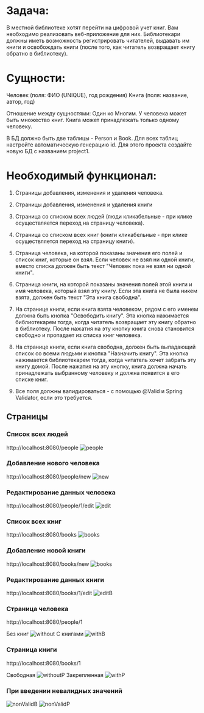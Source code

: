 # Задача:
В местной библиотеке хотят перейти на цифровой учет книг. Вам
необходимо реализовать веб-приложение для них. Библиотекари
должны иметь возможность регистрировать читателей, выдавать им
книги и освобождать книги (после того, как читатель возвращает
книгу обратно в библиотеку).

# Сущности:
Человек (поля: ФИО (UNIQUE), год рождения)
Книга (поля: название, автор, год)

Отношение между сущностями: Один ко Многим.
У человека может быть множество книг. Книга может принадлежать
только одному человеку.

В БД должно быть две таблицы - Person и Book. Для всех таблиц
настройте автоматическую генерацию id.
Для этого проекта создайте новую БД с названием project1.

# Необходимый функционал:
 
1. Страницы добавления, изменения и удаления человека.
2. Страницы добавления, изменения и удаления книги

3. Страница со списком всех людей (люди кликабельные - при клике осуществляется
переход на страницу человека).
4. Страница со списком всех книг (книги кликабельные - при клике осуществляется
переход на страницу книги).
5. Страница человека, на которой показаны значения его полей и список книг, которые он
взял. Если человек не взял ни одной книги, вместо списка должен быть текст "Человек
пока не взял ни одной книги".
6. Страница книги, на которой показаны значения полей этой книги и имя человека, 
который взял эту книгу. Если эта книга не была никем взята, должен быть текст "Эта
книга свободна".
7. На странице книги, если книга взята человеком, рядом с его именем должна быть кнопка
"Освободить книгу". Эта кнопка нажимается библиотекарем тогда, когда читатель
возвращает эту книгу обратно в библиотеку. После нажатия на эту кнопку книга снова
становится свободно и пропадает из списка книг человека.
8. На странице книги, если книга свободна, должен быть выпадающий список 
со всеми людьми и кнопка "Назначить книгу". Эта кнопка нажимается библиотекарем
тогда, когда читатель хочет забрать эту книгу домой. После нажатия на эту кнопку, книга
должна начать принадлежать выбранному человеку и должна появится в его списке
книг.
9. Все поля должны валидироваться - с помощью @Valid и Spring Validator, если это
требуется.

## Страницы
### Список всех людей
http://localhost:8080/people
![people](img/people.jpg)
### Добавление нового человека
http://localhost:8080/people/new
![new](img/new.jpg)
### Редактирование данных человека
http://localhost:8080/people/1/edit
![edit](img/edit.jpg)
### Список всех книг
http://localhost:8080/books
![books](img/books.jpg)
### Добавление новой книги
http://localhost:8080/books/new
![books](img/newB.jpg)
### Редактирование данных книги
http://localhost:8080/books/1/edit
![editB](img/editB.jpg)
### Страница человека
http://localhost:8080/people/1

Без книг
![without](img/without.jpg)
С книгами
![withB](img/withB.jpg)
### Страница книги
http://localhost:8080/books/1

Свободная
![withoutP](img/withoutP.jpg)
Закрепленная
![withP](img/withP.jpg)

### При введении невалидных значений
![nonValidB](img/nonValidB.jpg)
![nonValidP](img/nonValidP.jpg)

